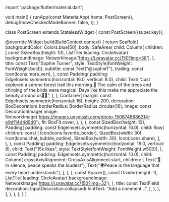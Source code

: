 import 'package:flutter/material.dart';

void main() {
  runApp(const MaterialApp(
    home: PostScreen(),
    debugShowCheckedModeBanner: false,
  ));
}

class PostScreen extends StatelessWidget {
  const PostScreen({super.key});

  @override
  Widget build(BuildContext context) {
    return Scaffold(
      backgroundColor: Colors.blue[50],
      body: SafeArea(
        child: Column(
          children: [
            const SizedBox(height: 10),
            ListTile(
              leading: CircleAvatar(
                backgroundImage: NetworkImage('https://i.pravatar.cc/150?img=58'),
              ),
              title: const Text("Sophie Turner", style: TextStyle(fontWeight: FontWeight.bold)),
              subtitle: const Text("@sophieT"),
              trailing: const Icon(Icons.more_vert),
            ),
            const Padding(
              padding: EdgeInsets.symmetric(horizontal: 16.0, vertical: 8.0),
              child: Text(
                "Just explored a serene forest trail this morning.🌅 The calm of the trees and chirping of the birds were magical. Days like this make me appreciate the beauty around us🤌🏻",
              ),
            ),
            Container(
              margin: const EdgeInsets.symmetric(horizontal: 16),
              height: 200,
              decoration: BoxDecoration(
                borderRadius: BorderRadius.circular(16),
                image: const DecorationImage(
                  image: NetworkImage('https://images.unsplash.com/photo-1506748686214-e9df14d4d9d0'),
                  fit: BoxFit.cover,
                ),
              ),
            ),
            const SizedBox(height: 12),
            Padding(
              padding: const EdgeInsets.symmetric(horizontal: 16.0),
              child: Row(
                children: const [
                  Icon(Icons.favorite_border),
                  SizedBox(width: 30),
                  Icon(Icons.chat_bubble_outline),
                  SizedBox(width: 30),
                  Icon(Icons.share),
                ],
              ),
            ),
            const Padding(
              padding: EdgeInsets.symmetric(horizontal: 16.0, vertical: 8),
              child: Text("15k likes", style: TextStyle(fontWeight: FontWeight.w500)),
            ),
            const Padding(
              padding: EdgeInsets.symmetric(horizontal: 10.0),
              child: Column(
                crossAxisAlignment: CrossAxisAlignment.start,
                children: [
                  Text("💫In silence, peace speaks the loudest"),
                  Text("🌍Peace is the language that every heart understands"),
                ],
              ),
            ),
            const Spacer(),
            const Divider(height: 1),
            ListTile(
              leading: CircleAvatar(
                backgroundImage: NetworkImage('https://i.pravatar.cc/150?img=32'),
              ),
              title: const TextField(
                decoration: InputDecoration.collapsed(
                  hintText: "Add a comment...",
                ),
              ),
            ),
          ],
        ),
      ),
    );
  }
}
